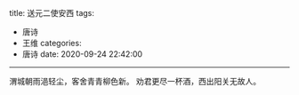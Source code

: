 title: 送元二使安西
tags:
  - 唐诗
  - 王维
categories:
  - 唐诗
date: 2020-09-24 22:42:00
---
渭城朝雨浥轻尘，客舍青青柳色新。
劝君更尽一杯酒，西出阳关无故人。